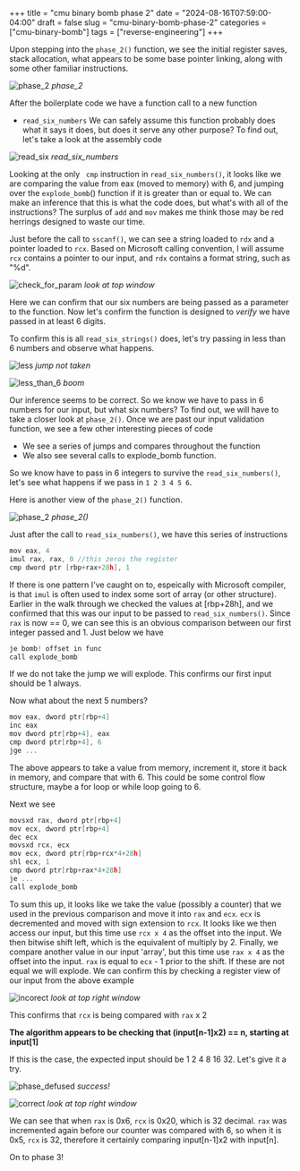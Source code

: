 +++
title = "cmu binary bomb phase 2"
date = "2024-08-16T07:59:00-04:00"
draft = false
slug = "cmu-binary-bomb-phase-2"
categories = ["cmu-binary-bomb"]
tags = ["reverse-engineering"]
+++

<!--more-->

Upon stepping into the ```phase_2()``` function, we see the initial register saves, stack allocation, what appears to be some base pointer linking, along with some other familiar instructions. 

![phase_2](img/phase_2_asm.png)
_phase_2_

After the boilerplate code we have a function call to a new function
- `read_six_numbers`
We can safely assume this function probably does what it says it does, but does it serve any other purpose? To find out, let's take a look at the assembly code

![read_six](img/read_six_numbers_asm.png)
_read_six_numbers_

Looking at the only ``` cmp``` instruction in `read_six_numbers()`, it looks like we are comparing the value from eax (moved to memory) with 6, and jumping over the `explode_bomb`() function if it is greater than or equal to. We can make an inference that this is what the code does, but what's with all of the instructions? The surplus of ```add``` and ```mov``` makes me think those may be red herrings designed to waste our time. 

Just before the call to ```sscanf()```, we can see a string loaded to ```rdx``` and a pointer loaded to ```rcx```.  Based on  Microsoft calling convention, I will assume ```rcx``` contains a pointer to our input, and ```rdx``` contains a format string, such as "%d".

![check_for_param](img/read_six_numbers_rbp+28h.png)
_look at top window_

Here we can confirm that our six numbers are being passed as a parameter to the function. Now let's confirm the function is designed to *verify* we have passed in at least 6 digits. 

To confirm this is all ```read_six_strings()``` does, let's try passing in less than 6 numbers and observe what happens.

![less](img/read_six_numbers_explode.png)
_jump not taken_

![less_than_6](img/read_six_numbers_explode_input.png)
_boom_

Our inference seems to be correct. So we know we have to pass in 6 numbers for our input, but what six numbers? To find out, we will have to take a closer look at ```phase_2()```.
Once we are past our input validation function, we see a few other interesting pieces of code
- We see a series of jumps and compares throughout the function
- We also see several calls to explode_bomb function.

So we know have to pass in 6 integers to survive the ```read_six_numbers()```, let's see what happens if we pass in `1 2 3 4 5 6`.

Here is another view of the ```phase_2()``` function.

![phase_2](img/phase_2_asm.png)
_phase_2()_

Just after the call to ```read_six_numbers()```, we have this series of instructions

```c
mov eax, 4
imul rax, rax, 0 //this zeros the register
cmp dword ptr [rbp+rax+28h], 1
```

If there is one pattern I've caught on to, espeically with Microsoft compiler, is that ```imul``` is often used to index some sort of array (or other structure). Earlier in the walk through we checked the values at [rbp+28h], and we confirmed that this was our input to be passed to ```read_six_numbers()```. Since ```rax``` is now == 0, we can see this is an obvious comparison between our first integer passed and 1. Just below we have 

```c
je bomb! offset in func
call explode_bomb
```

If we do not take the jump we will explode. This confirms our first input should be 1 always.

Now what about the next 5 numbers?

```c
mov eax, dword ptr[rbp+4]
inc eax
mov dword ptr[rbp+4], eax
cmp dword ptr[rbp+4], 6
jge ...
```

The above appears to take a value from memory, increment it, store it back in memory, and compare that with 6. This could be some control flow structure,  maybe a for loop or while loop going to 6. 

Next we see

```c
movsxd rax, dword ptr[rbp+4]
mov ecx, dword ptr[rbp+4]
dec ecx
movsxd rcx, ecx
mov ecx, dword ptr[rbp+rcx*4+28h]
shl ecx, 1
cmp dword ptr[rbp+rax*4+28h]
je ...
call explode_bomb
```

To sum this up, it looks like we take the value (possibly a counter) that we used in the previous comparison and move it into ```rax``` and ```ecx```. ```ecx``` is decremented and moved with sign extension to ```rcx```. It looks like we then access our input, but this time use `rcx x 4` as the offset into the input. We then bitwise shift left, which is the equivalent of multiply by 2. Finally, we compare another value in our input 'array', but this time use `rax x 4` as the offset into the input. ```rax``` is equal to ```ecx``` - 1 prior to the shift. If these are not equal we will explode. We can confirm this by checking a register view of our input from the above example

![incorect](img/phase2_1_2_3_4_input_reg_view.png)
_look at top right window_

This confirms that ```rcx``` is being compared with ```rax``` x 2

**The algorithm appears to be checking that (input[n-1]x2) == n, starting at input[1]**

If this is the case, the expected input should be 1 2 4 8 16 32. Let's give it a try. 

![phase_defused](img/phase_2_success.png)
_success!_

![correct](img/phase_2_correct_input_register_view.png)
_look at top right window_

We can see that when ```rax``` is 0x6, ```rcx``` is 0x20, which is 32 decimal. ```rax``` was incremented again before our counter was compared with 6, so when it is 0x5, ```rcx``` is 32, therefore it certainly comparing input[n-1]x2 with input[n]. 


On to phase 3!

